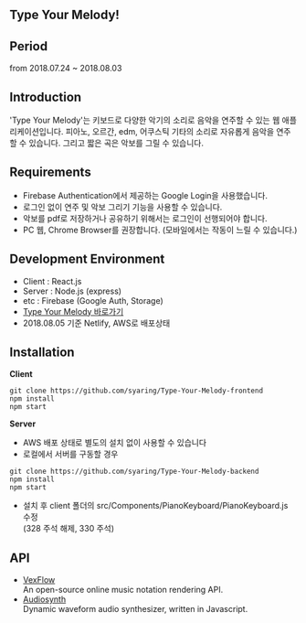 ## Type Your Melody!

## Period
from 2018.07.24 ~ 2018.08.03

## Introduction

'Type Your Melody'는 키보드로 다양한 악기의 소리로 음악을 연주할 수 있는 웹 애플리케이션입니다. 피아노, 오르간, edm, 어쿠스틱 기타의 소리로 자유롭게 음악을 연주할 수 있습니다. 그리고 짧은 곡은 악보를 그릴 수 있습니다.



## Requirements

- Firebase Authentication에서 제공하는 Google Login을 사용했습니다.
- 로그인 없이 연주 및 악보 그리기 기능을 사용할 수 있습니다.
- 악보를 pdf로 저장하거나 공유하기 위해서는 로그인이 선행되어야 합니다.
- PC 웹, Chrome Browser를 권장합니다. (모바일에서는 작동이 느릴 수 있습니다.)


## Development Environment

- Client : React.js
- Server : Node.js (express)
- etc : Firebase (Google Auth, Storage)
- [Type Your Melody 바로가기](https://typeyourmelody.netlify.com/)
- 2018.08.05 기준 Netlify, AWS로 배포상태 


## Installation

**Client**

```
git clone https://github.com/syaring/Type-Your-Melody-frontend
npm install
npm start
```

**Server**

- AWS 배포 상태로 별도의 설치 없이 사용할 수 있습니다
- 로컬에서 서버를 구동할 경우

```
git clone https://github.com/syaring/Type-Your-Melody-backend
npm install
npm start
```

- 설치 후 client 폴더의 src/Components/PianoKeyboard/PianoKeyboard.js 수정  
  (328 주석 해제, 330 주석)


## API

- [VexFlow](http://www.vexflow.com/)  
  An open-source online music notation rendering API.
- [Audiosynth](https://github.com/keithwhor/audiosynth)  
  Dynamic waveform audio synthesizer, written in Javascript.
